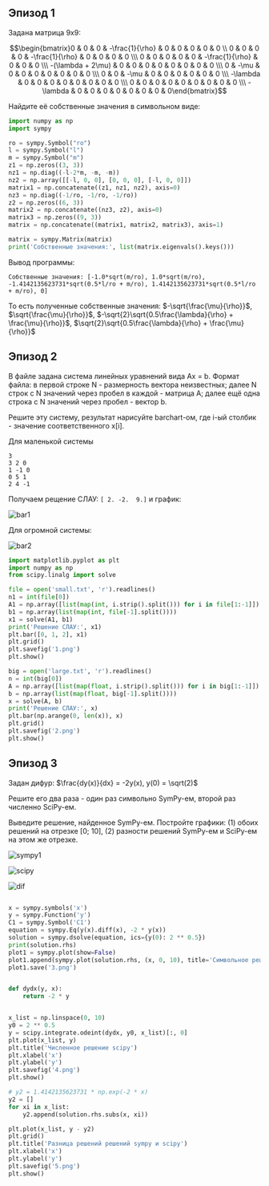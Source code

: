 ## Эпизод 1
Задана матрица 9х9:

$$\begin{bmatrix}0 & 0 & 0 & -\frac{1}{\rho} & 0 & 0 & 0 & 0 & 0 \\
0 & 0 & 0 & 0 & -\frac{1}{\rho} & 0 & 0 & 0 & 0 \\\
0 & 0 & 0 & 0 & 0 & -\frac{1}{\rho} & 0 & 0 & 0 \\\
-(\lambda + 2\mu) & 0 & 0 & 0 & 0 & 0 & 0 & 0 & 0 \\\
0 & -\mu & 0 & 0 & 0 & 0 & 0 & 0 & 0 \\\
0 & 0 & -\mu & 0 & 0 & 0 & 0 & 0 & 0 \\\
-\lambda & 0 & 0 & 0 & 0 & 0 & 0 & 0 & 0 \\\
0 & 0 & 0 & 0 & 0 & 0 & 0 & 0 & 0 \\\
-\lambda & 0 & 0 & 0 & 0 & 0 & 0 & 0 & 0\end{bmatrix}$$

Найдите её собственные значения в символьном виде:
```Python
import numpy as np
import sympy

ro = sympy.Symbol("ro")
l = sympy.Symbol("l")
m = sympy.Symbol("m")
z1 = np.zeros((3, 3))
nz1 = np.diag((-l-2*m, -m, -m))
nz2 = np.array([[-l, 0, 0], [0, 0, 0], [-l, 0, 0]])
matrix1 = np.concatenate((z1, nz1, nz2), axis=0)
nz3 = np.diag((-1/ro, -1/ro, -1/ro))
z2 = np.zeros((6, 3))
matrix2 = np.concatenate((nz3, z2), axis=0)
matrix3 = np.zeros((9, 3))
matrix = np.concatenate((matrix1, matrix2, matrix3), axis=1)

matrix = sympy.Matrix(matrix)
print('Собственные значения:', list(matrix.eigenvals().keys()))
```

Вывод программы:
```
Собственные значения: [-1.0*sqrt(m/ro), 1.0*sqrt(m/ro), -1.4142135623731*sqrt(0.5*l/ro + m/ro), 1.4142135623731*sqrt(0.5*l/ro + m/ro), 0]
```

То есть полученные собственные значения: $-\sqrt{\frac{\mu}{\rho}}$, $\sqrt{\frac{\mu}{\rho}}$, $-\sqrt{2}\sqrt{0.5\frac{\lambda}{\rho} + \frac{\mu}{\rho}}$, $\sqrt{2}\sqrt{0.5\frac{\lambda}{\rho} + \frac{\mu}{\rho}}$


## Эпизод 2
В файле задана система линейных уравнений вида Ax = b. Формат файла: в первой строке N - размерность вектора неизвестных; далее N строк с N значений через пробел в каждой - матрица A; далее ещё одна строка с N значений через пробел - вектор b.

Решите эту систему, результат нарисуйте barchart-ом, где i-ый столбик - значение соответственного x[i].

Для маленькой системы
```
3
3 2 0
1 -1 0
0 5 1
2 4 -1
```

Получаем рещение СЛАУ: `[ 2. -2.  9.]` и график:

![bar1](1.png)

Для огромной системы:

![bar2](2.png)

```Python
import matplotlib.pyplot as plt
import numpy as np
from scipy.linalg import solve

file = open('small.txt', 'r').readlines()
n1 = int(file[0])
A1 = np.array([list(map(int, i.strip().split())) for i in file[1:-1]])
b1 = np.array(list(map(int, file[-1].split())))
x1 = solve(A1, b1)
print('Решение СЛАУ:', x1)
plt.bar([0, 1, 2], x1)
plt.grid()
plt.savefig('1.png')
plt.show()

big = open('large.txt', 'r').readlines()
n = int(big[0])
A = np.array([list(map(float, i.strip().split())) for i in big[1:-1]])
b = np.array(list(map(float, big[-1].split())))
x = solve(A, b)
print('Решение СЛАУ:', x)
plt.bar(np.arange(0, len(x)), x)
plt.grid()
plt.savefig('2.png')
plt.show()
```


## Эпизод 3
Задан дифур: $\frac{dy(x)}{dx} = -2y(x), y(0) = \sqrt(2)$

Решите его два раза - один раз символьно SymPy-ем, второй раз численно SciPy-ем.

Выведите решение, найденное SymPy-ем. Постройте графики: (1) обоих решений на отрезке [0; 10], (2) разности решений SymPy-ем и SciPy-ем на этом же отрезке.

![sympy1](3.png)

![scipy](4.png)

![dif](5.png)

```Python

x = sympy.symbols('x')
y = sympy.Function('y')
C1 = sympy.Symbol('C1')
equation = sympy.Eq(y(x).diff(x), -2 * y(x))
solution = sympy.dsolve(equation, ics={y(0): 2 ** 0.5})
print(solution.rhs)
plot1 = sympy.plot(show=False)
plot1.append(sympy.plot(solution.rhs, (x, 0, 10), title='Символьное решение sympy', ylabel='y')[0])
plot1.save('3.png')


def dydx(y, x):
    return -2 * y


x_list = np.linspace(0, 10)
y0 = 2 ** 0.5
y = scipy.integrate.odeint(dydx, y0, x_list)[:, 0]
plt.plot(x_list, y)
plt.title('Численное решение scipy')
plt.xlabel('x')
plt.ylabel('y')
plt.savefig('4.png')
plt.show()

# y2 = 1.4142135623731 * np.exp(-2 * x)
y2 = []
for xi in x_list:
    y2.append(solution.rhs.subs(x, xi))

plt.plot(x_list, y - y2)
plt.grid()
plt.title('Разница решений решений sympy и scipy')
plt.xlabel('x')
plt.ylabel('y')
plt.savefig('5.png')
plt.show()
```
